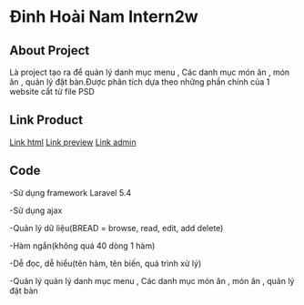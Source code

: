 <h1>Đinh Hoài Nam Intern2w</h1>

## About Project

<p> Là project tạo ra để quản lý danh mục menu , Các danh mục món ăn , món ăn , quản lý đặt bàn.Được phân tích dựa theo những phần chính của 1 website cắt từ file PSD </p>

## Link Product

<a href="https://dinhhoainam23894.github.io/NamDH_internship2w/">Link html</a>
<a href="http://laravelintern2w.herokuapp.com/">Link preview</a>
<a href="http://laravelintern2w.herokuapp.com/admin/">Link admin</a>

## Code

-Sử dụng framework Laravel 5.4

-Sử dụng ajax

-Quản lý dữ liệu(BREAD = browse, read, edit, add delete)

-Hàm ngắn(không quá 40 dòng 1 hàm)

-Dễ đọc, dễ hiểu(tên hàm, tên biến, quá trình xử lý)

-Quản lý quản lý danh mục menu , Các danh mục món ăn , món ăn , quản lý đặt bàn

